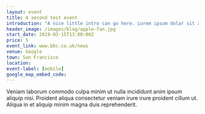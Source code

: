 ```yaml
---
layout: event
title: A second test event
introduction: "A nice little intro can go here. Lorem ipsum dolar sit amet, consectetur adipiscing elit, sed do eiusmod tempor."
header_image: /images/blog/apple-fan.jpg
start_date: 2019-03-15T13:00:00Z
price: 5
event_link: www.bbc.co.uk/news
venue: Google
town: San Francisco
location: 
event-label: [mobile]
google_map_embed_code:
---
```


Veniam laborum commodo culpa minim ut nulla incididunt anim ipsum aliquip nisi. Proident aliqua consectetur veniam irure irure proident cillum ut. Aliqua in et aliquip minim magna duis reprehenderit.
